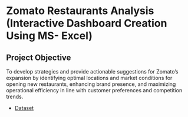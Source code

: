 # Zomato Restaurants Analysis (Interactive Dashboard Creation Using MS- Excel)
## Project Objective
To develop strategies and provide actionable suggestions for Zomato’s expansion by identifying optimal locations and market conditions for opening new restaurants, enhancing brand presence, and maximizing operational efficiency in line with customer preferences and competition trends.

- <a href= “https://github.com/anchal931/Data-Analysis-Dashboard/blob/main/Zomato_Data_Project%20v0.3.xlsx”>Dataset</a>

